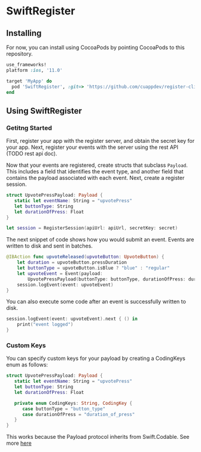 # SwiftRegister

## Installing

For now, you can install using CocoaPods by pointing CocoaPods to this repository.

```ruby
use_frameworks!
platform :ios, '11.0'

target 'MyApp' do
  pod 'SwiftRegister', :git=> 'https://github.com/cuappdev/register-client-ios.git', :commit => 'master'
end
```

## Using SwiftRegister

### Getitng Started

First, register your app with the register server, and obtain the secret key for your app. Next, register your events with the server using the rest API (TODO rest api doc).

Now that your events are registered, create structs that subclass `Payload`. This includes a field that identifies the event type, and another field that contains the payload associated with each event. Next, create a register session.

```swift
struct UpvotePressPayload: Payload {
   static let eventName: String = "upvotePress"
   let buttonType: String
   let durationOfPress: Float
}

let session = RegisterSession(apiUrl: apiUrl, secretKey: secret)
```

The next snippet of code shows how you would submit an event. Events are written to disk and sent in batches.

```swift
@IBAction func upvoteReleased(upvoteButton: UpvoteButton) {
    let duration = upvoteButton.pressDuration
    let buttonType = upvoteButton.isBlue ? "blue" : "regular"
    let upvoteEvent = Event(payload:
        UpvotePressPayload(buttonType: buttonType, durationOfPress: duration))
    session.logEvent(event: upvoteEvent)
}
```

You can also execute some code after an event is successfully written to disk.

```swift
session.logEvent(event: upvoteEvent).next { () in
    print("event logged")
}
```

### Custom Keys

You can specify custom keys for your payload by creating a CodingKeys enum as follows:

```swift
struct UpvotePressPayload: Payload {
   static let eventName: String = "upvotePress"
   let buttonType: String
   let durationOfPress: Float

   private enum CodingKeys: String, CodingKey {
      case buttonType = "button_type"
      case durationOfPress = "duration_of_press"
   }
}
```

This works because the Payload protocol inherits from Swift.Codable. See more [here](https://developer.apple.com/documentation/swift/codable)

